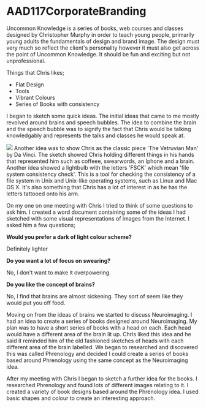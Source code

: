 # AAD117CorporateBranding

Uncommon Knowledge is a series of books, web courses and classes designed by Christopher Murphy in order to teach young people, primarily young adults the fundamentals of design and brand image.  The design must very much so reflect the client's personality however it must also get across the point of Uncommon Knowledge.  It should be fun and exciting but not unprofessional.

Things that Chris likes;
* Flat Design
* Tools
* Vibrant Colours
* Series of Books with consistency

I began to sketch some quick ideas.  The initial ideas that came to me  mostly revolved around brains and speech bubbles.  The idea to combine the brain and the speech bubble was to signify the fact that Chris would be talking knowledgably and represents the talks and classes he would speak at. 

<img src="http://imgur.com/5uzgWsh,w8vT7O1,80q6NtS,C15ZTZH,NH1Yvsl,AboMEYq#5.jpg">
Another idea was to show Chris as the classic piece 'The Vetruvian Man' by Da Vinci.  The sketch showed Chris holding different things in his hands that represented him such as coffeee, swearwords, an Iphone and a brain.  Another idea showed a lightbulb with the letters 'FSCK' which mean 'file system consistency check'.  This is a tool for checking the consistency of a file system in Unix and Unix-like operating systems, such as Linux and Mac OS X.  It's also something that Chris has a lot of interest in as he has the letters tattooed onto his arm.  

On my one on one meeting with Chris I tried to think of some questions to ask him.  I created a word document containing some of the ideas I had sketched with some visual representations of images from the Internet.  I asked him a few questions;

**Would you prefer a dark of light colour scheme?**

Definitely lighter


**Do you want a lot of focus on swearing?**

No, I don't want to make it overpowering.


**Do you like the concept of brains?**

No, I find that brains are almost sickening.  They sort of seem like they would put you off food.



Moving on from the ideas of brains we started to discuss Neuroimaging.  I had an idea to create a series of books designed around Neuroimaging.  My plan was to have a short series of books with a head on each.  Each head would have a different area of the brain lit up.  Chris liked this idea and he said it reminded him of the old fashioned sketches of heads with each different area of the brain labelled.  We began to researched and discovered this was called Phrenology and decided I could create a series of books based around Phrenology using the same concept as the Neuroimaging idea.  

After my meeting with Chris I began to sketch a further idea for the books.  I researched Phrenology and found lots of different images relating to it.  I created a variety of book designs based around the Phrenology idea.  I used basic shapes and colour to create an interesting approach.  



